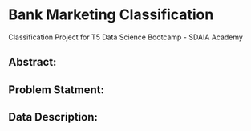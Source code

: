 # Bank Marketing Classification
Classification Project for T5 Data Science Bootcamp - SDAIA Academy


## Abstract:

## Problem Statment:

## Data Description:
